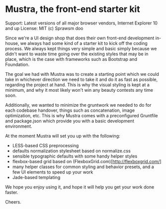 # Mustra, the front-end starter kit

Support: Latest versions of all major browser vendors, Internet Explorer 10 and up
License: MIT (c) Sprawsm doo 

Since we're a UI design shop that does their own front-end development in-house, we always had some kind of a starter kit to kick off the coding process. We always kept things very simple and basic simply because we didn't want to waste time going over the existing styles that may be in place, which is the case with frameworks such as Bootstrap and Foundation. 

The goal we had with Mustra was to create a starting point which we could take in whichever direction we need to take it and do it as fast as possible, regarding the project at hand. This is why the visual styling is kept at a minimum, and why it most likely won't win any beauty contests any time soon. 

Additionally, we wanted to minimize the gruntwork we needed to do for each codebase handover, things such as concatenation, image optimization, etc. This is why Mustra comes with a preconfigured Gruntfile and package.json which provide you with a basic development environment. 

At the moment Mustra will set you up with the following: 

- LESS-based CSS preprocessing 
- defaults normalization stylesheet based on normalize.css 
- sensible typographic defaults with some handy helper styles 
- flexbox-based grid based on (FlexboxGrid.com)[http://flexboxgrid.com/] 
- many helper classes for common styling and behavior presets, and a few UI elements to speed up your work 
- Jade-based templating 

We hope you enjoy using it, and hope it will help you get your work done faster. 

Cheers. 
